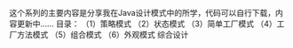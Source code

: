 这个系列的主要内容是分享我在Java设计模式中的所学，代码可以自行下载，内容更新中......
目录：
（1）策略模式
（2）状态模式
（3）简单工厂模式
（4）工厂方法模式
（5）组合模式
（6）外观模式
综合设计
